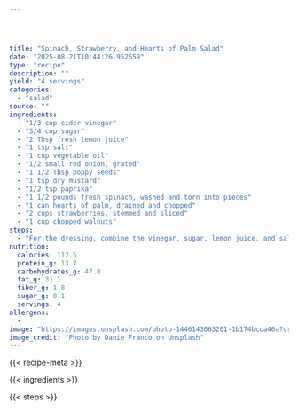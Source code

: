 ```yaml
---




title: "Spinach, Strawberry, and Hearts of Palm Salad"
date: "2025-08-21T10:44:26.952659"
type: "recipe"
description: ""
yield: "4 servings"
categories:
  - "salad"
source: ""
ingredients:
  - "1/3 cup cider vinegar"
  - "3/4 cup sugar"
  - "2 Tbsp fresh lemon juice"
  - "1 tsp salt"
  - "1 cup vegetable oil"
  - "1/2 small red onion, grated"
  - "1 1/2 Tbsp poppy seeds"
  - "1 tsp dry mustard"
  - "1/2 tsp paprika"
  - "1 1/2 pounds fresh spinach, washed and torn into pieces"
  - "1 can hearts of palm, drained and chopped"
  - "2 cups strawberries, stemmed and sliced"
  - "1 cup chopped walnuts"
steps:
  - "For the dressing, combine the vinegar, sugar, lemon juice, and salt in a small non-reactive saucepan and heat over medium heat until the sugar dissolves, stirring frequently. Remove pan from heat and let cool to room temperature. When cooled, whisk in the oil, onion, poppy seeds, dry mustard and paprika until thoroughly combined. Set dressing aside. In a salad bowl, combine the spinach, hearts of palm, strawberries, and walnuts. When ready to serve, add some of the dressing, and toss gently. Serve the remaining dressing alongside the salad so diners may add more, if desired."
nutrition:
  calories: 112.5
  protein_g: 13.7
  carbohydrates_g: 47.8
  fat_g: 31.1
  fiber_g: 1.8
  sugar_g: 0.1
  servings: 4
allergens:
  -
image: "https://images.unsplash.com/photo-1446143063201-1b174bcca46a?crop=entropy&cs=tinysrgb&fit=max&fm=jpg&ixid=M3w3OTQ5MzV8MHwxfHNlYXJjaHwxfHxzcGluYWNoJTIwc3RyYXdiZXJyeSUyMGFuZCUyMGhlYXJ0cyUyMG9mJTIwcGFsbSUyMHNhbGFkJTIwZm9vZCUyMHNhbGFkfGVufDF8MHx8fDE3NTU3OTU4Njh8MA&ixlib=rb-4.1.0&q=80&w=1080"
image_credit: "Photo by Danie Franco on Unsplash"
---
```


{{< recipe-meta >}}

{{< ingredients >}}

{{< steps >}}
